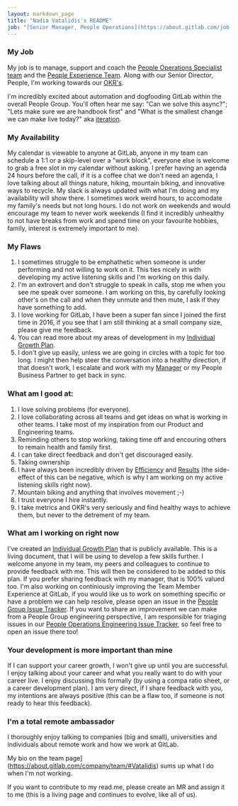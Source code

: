 ```yaml
---
layout: markdown_page
title: "Nadia Vatalidis's README"
job: "[Senior Manager, People Operations](https://about.gitlab.com/job-families/people-ops/people-operations/) "
---
```


### My Job
My job is to manage, support and coach the [People Operations Specialist team](https://about.gitlab.com/job-families/people-ops/people-operations/) and the [People Experience Team](https://about.gitlab.com/job-families/people-ops/people-experience-associate/).
Along with our Senior Director, People, I'm working towards our [OKR's](https://about.gitlab.com/company/okrs/fy20-q1/#ceo-great-team-employer-brand-effective-hiring-increase-decision-making-effectiveness). 

I'm incredibly excited about automation and dogfooding GitLab within the overall People Group. You'll often hear me say: "Can we solve this async?"; "Lets make sure we are handbook first" and "What is the smallest change we can make live today?" aka [iteration](https://about.gitlab.com/handbook/values/#iteration). 

### My Availability
My calendar is viewable to anyone at GitLab, anyone in my team can schedule a 1:1 or a skip-level over a "work block", everyone else is welcome to grab a free slot in my calendar without asking. I prefer having an agenda 24 hours before the call, if it is a coffee chat we don't need an agenda, I love talking about all things nature, hiking, mountain biking, and innovative ways to recycle. My slack is always updated with what I'm doing and my availability will show there. I sometimes work weird hours, to accomodate my family's needs but not long hours. I do not work on weekends and would encourage my team to never work weekends (I find it incredibly unhealthy to not have breaks from work and spend time on your favourite hobbies, family, interest is extremely important to me).

### My Flaws
1. I sometimes struggle to be emphathetic when someone is under performing and not willing to work on it. This ties nicely in with developing my active listening skills and I'm working on this daily. 
1. I'm an extrovert and don't struggle to speak in calls, stop me when you see me speak over someone. I am working on this, by carefully looking other's on the call and when they unmute and then mute, I ask if they have something to add. 
1. I love working for GitLab, I have been a super fan since I joined the first time in 2016, if you see that I am still thinking at a small company size, please give me feedback. 
1. You can read more about my areas of development in my [Individual Growth Plan](https://docs.google.com/document/d/1o9RvOE4PAW9MPoPKKXVlNumnkesQ7HmsudYHWHjPyn0/edit).
1. I don't give up easily, unless we are going in circles with a topic for too long. I might then help steer the conversation into a healthy direction, if that doesn't work, I escalate and work with my [Manager](https://about.gitlab.com/job-families/people-ops/people-leadership/) or my People Business Partner to get back in sync. 

### What am I good at:
1. I love solving problems (for everyone). 
1. I love collaborating across all teams and get ideas on what is working in other teams. I take most of my inspiration from our Product and Engineering teams. 
1. Reminding others to stop working, taking time off and encouring others to remain health and family first. 
1. I can take direct feedback and don't get discouraged easily. 
1. Taking ownership 
1. I have always been incredibly driven by [Efficiency](https://about.gitlab.com/handbook/values/#efficiency) and [Results](https://about.gitlab.com/handbook/values/#results) (the side-effect of this can be negative, which is why I am working on my active listening skills right now).
1. Mountain biking and anything that involves movement ;-) 
1. I trust everyone I hire instantly. 
1. I take metrics and OKR's very seriously and find healthy ways to achieve them, but never to the detrement of my team.

### What am I working on right now
I've created an [Individual Growth Plan](https://docs.google.com/document/d/1o9RvOE4PAW9MPoPKKXVlNumnkesQ7HmsudYHWHjPyn0/edit) that is publicly available. This is a living document, that I will be using to develop a few skills further. I welcome anyone in my team, my peers and colleagues to continue to provide feedback with me. This will then be considered to be added to this plan. If you prefer sharing feedback with my manager, that is 100% valued too. 
I'm also working on continiously improving the Team Member Experience at GitLab, if you would like us to work on something specific or have a problem we can help resolve, please open an issue in the [People Group Issue Tracker](https://gitlab.com/gitlab-com/people-group/General). 
If you want to share an improvement we can make from a People Group engineering perspective, I am responsible for triaging issues in our [People Operations Engineering Issue Tracker](https://gitlab.com/gitlab-com/people-group/people-operations-and-experience-team-training), so feel free to open an issue there too!

### Your development is more important than mine
If I can support your career growth, I won't give up until you are successful. I enjoy talking about your career and what you really want to do with your career live. I enjoy discussing this formally (by using a compa ratio sheet, or a career development plan). I am very direct, if I share feedback with you, my intentions are always positive (this can be a flaw too, if someone is not ready to hear this feedback).

### I'm a total remote ambassador
I thoroughly enjoy talking to companies (big and small), universities and individuals about remote work and how we work at GitLab. 

My bio on the team page](https://about.gitlab.com/company/team/#Vatalidis) sums up what I do when I'm not working. 


If you want to contribute to my read.me, please create an MR and assign it to me (this is a living page and continues to evolve, like all of us).
